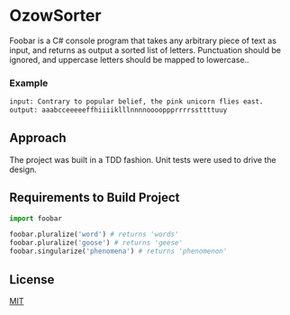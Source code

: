 ﻿# OzowSorter

Foobar is a C# console program that takes any arbitrary piece of text as input, and returns as
output a sorted list of letters. Punctuation should be ignored, and uppercase
letters should be mapped to lowercase..

### Example
```bash
input: Contrary to popular belief, the pink unicorn flies east. 
output: aaabcceeeeeffhiiiiklllnnnnooooppprrrrssttttuuy
```

## Approach
The project was built in a TDD fashion. Unit tests were used to drive the design. 


## Requirements to Build Project

```python
import foobar

foobar.pluralize('word') # returns 'words'
foobar.pluralize('goose') # returns 'geese'
foobar.singularize('phenomena') # returns 'phenomenon'
```


## License
[MIT](https://choosealicense.com/licenses/mit/)